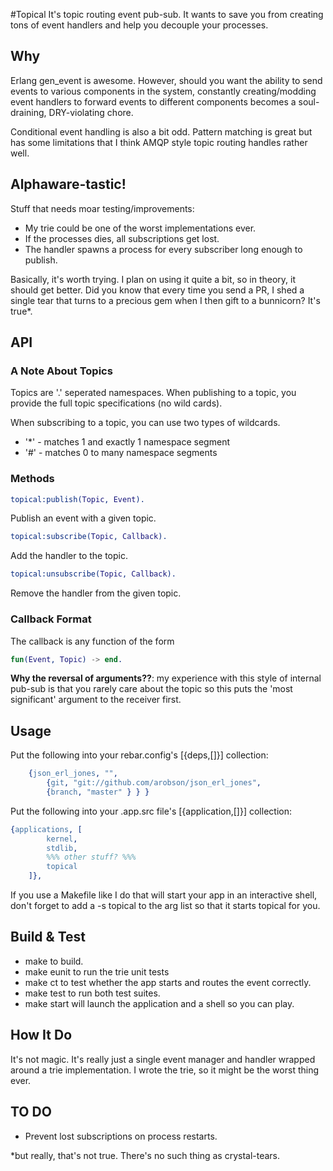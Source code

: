 #Topical
It's topic routing event pub-sub. It wants to save you from creating tons of event handlers and help you decouple your processes.

## Why
Erlang gen_event is awesome. However, should you want the ability to send events to various components in the system, constantly creating/modding event handlers to forward events to different components becomes a soul-draining, DRY-violating chore.

Conditional event handling is also a bit odd. Pattern matching is great but has some limitations that I think AMQP style topic routing handles rather well.

## Alphaware-tastic!
Stuff that needs moar testing/improvements:
 * My trie could be one of the worst implementations ever.
 * If the processes dies, all subscriptions get lost.
 * The handler spawns a process for every subscriber long enough to publish.

Basically, it's worth trying. I plan on using it quite a bit, so in theory, it should get better. Did you know that every time you send a PR, I shed a single tear that turns to a precious gem when I then gift to a bunnicorn? It's true*.

## API

### A Note About Topics
Topics are '.' seperated namespaces. When publishing to a topic, you provide the full topic specifications (no wild cards).

When subscribing to a topic, you can use two types of wildcards.

 * '*' - matches 1 and exactly 1 namespace segment
 * '#' - matches 0 to many namespace segments

### Methods 
```erlang
topical:publish(Topic, Event).
```
Publish an event with a given topic.


```erlang
topical:subscribe(Topic, Callback).
```
Add the handler to the topic.


```erlang
topical:unsubscribe(Topic, Callback).
```
Remove the handler from the given topic.

### Callback Format
The callback is any function of the form
```erlang
fun(Event, Topic) -> end.
```

__Why the reversal of arguments??__: my experience with this style of internal pub-sub is that you rarely care about the topic so this puts the 'most significant' argument to the receiver first.

## Usage

Put the following into your rebar.config's [{deps,[]}] collection:
```erlang
	{json_erl_jones, "",
		{git, "git://github.com/arobson/json_erl_jones",
		{branch, "master" } } }
```

Put the following into your .app.src file's [{application,[]}] collection:
```erlang
{applications, [
		kernel,
		stdlib,
		%%% other stuff? %%%
		topical
	]},
```

If you use a Makefile like I do that will start your app in an interactive shell, don't forget to add a -s topical to the arg list so that it starts topical for you.

## Build & Test
 * make to build.
 * make eunit to run the trie unit tests
 * make ct to test whether the app starts and routes the event correctly.
 * make test to run both test suites.
 * make start will launch the application and a shell so you can play.

## How It Do
It's not magic. It's really just a single event manager and handler wrapped around a trie implementation. I wrote the trie, so it might be the worst thing ever.

## TO DO
 * Prevent lost subscriptions on process restarts.


*but really, that's not true. There's no such thing as crystal-tears.
